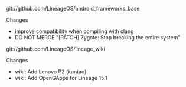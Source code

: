 
git://github.com/LineageOS/android_frameworks_base

Changes
- improve compatibility when compiling with clang
- DO NOT MERGE "[PATCH] Zygote: Stop breaking the entire system"

git://github.com/LineageOS/lineage_wiki

Changes
- wiki: Add Lenovo P2 (kuntao)
- wiki: Add OpenGApps for Lineage 15.1

